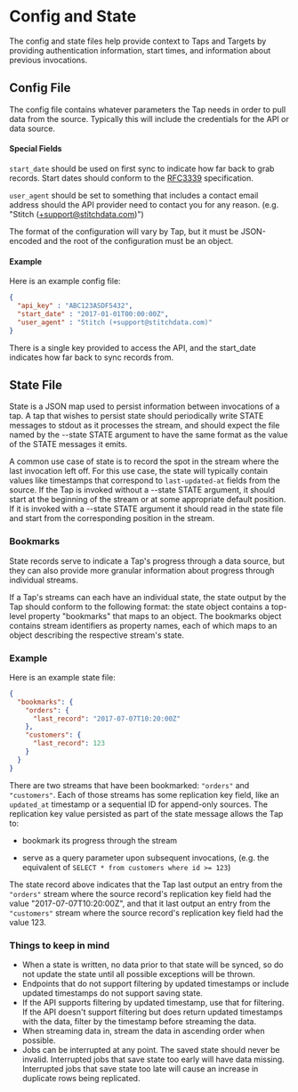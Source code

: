 # Config and State
The config and state files help provide context to Taps and Targets by providing authentication information, start times, and information about previous invocations.

## Config File
The config file contains whatever parameters the Tap needs in order to pull data from the source. Typically this will include the credentials for the API or data source.

#### Special Fields
`start_date` should be used on first sync to indicate how far back to grab
records. Start dates should conform to the
[RFC3339](https://www.ietf.org/rfc/rfc3339.txt) specification.

`user_agent` should be set to something that includes a contact email
address should the API provider need to contact you for any reason.
(e.g. "Stitch (+support@stitchdata.com)")

The format of the configuration will vary by Tap, but it must be
JSON-encoded and the root of the configuration must be an object. 

#### Example
Here is an example config file:

```json
{
  "api_key" : "ABC123ASDF5432",
  "start_date" : "2017-01-01T00:00:00Z",
  "user_agent" : "Stitch (+support@stitchdata.com)"
}
```

There is a single key provided to access the API, and the start_date indicates how far back to sync records from.

## State File
State is a JSON map used to persist information between invocations of a tap. A tap that wishes to persist state should periodically write STATE messages to stdout as it processes the stream, and should expect the file named by the --state STATE argument to have the same format as the value of the STATE messages it emits.

A common use case of state is to record the spot in the stream where the last invocation left off. For this use case, the state will typically contain values like timestamps that correspond to `last-updated-at` fields from the source. If the Tap is invoked without a --state STATE argument, it should start at the beginning of the stream or at some appropriate default position. If it is invoked with a --state STATE argument it should read in the state file and start from the corresponding position in the stream.

### Bookmarks
State records serve to indicate a Tap's progress through a data source, but they can also provide more granular information about progress through individual streams.

If a Tap's streams can each have an individual state, the state output by the Tap should conform to the following format: the state object contains a top-level property "bookmarks" that maps to an object. The bookmarks object contains stream identifiers as property names, each of which maps to an object describing the respective stream's state.

### Example
Here is an example state file:
```json
{
  "bookmarks": {
    "orders": {
      "last_record": "2017-07-07T10:20:00Z"
    },
    "customers": {
      "last_record": 123
    }
  }
}
```
There are two streams that have been bookmarked: `"orders"` and `"customers"`.
Each of those streams has some replication key field, like an `updated_at` timestamp or a sequential
ID for append-only sources. The replication key value persisted as part of the state message allows
the Tap to:

- bookmark its progress through the stream

- serve as a query parameter upon subsequent invocations, (e.g. the equivalent of `SELECT * from
  customers where id >= 123`)

The state record above indicates that the Tap last output an entry from the `"orders"` stream where
the source record's replication key field had the value "2017-07-07T10:20:00Z", and that it last
output an entry from the `"customers"` stream where the source record's replication key field had
the value 123.

### Things to keep in mind
- When a state is written, no data prior to that state will be synced, so do not update the state until all possible exceptions will be thrown.
- Endpoints that do not support filtering by updated timestamps or include updated timestamps do not support saving state.
- If the API supports filtering by updated timestamp, use that for filtering. If the API doesn't support filtering but does return updated timestamps with the data, filter by the timestamp before streaming the data.
- When streaming data in, stream the data in ascending order when possible.
- Jobs can be interrupted at any point. The saved state should never be invalid. Interrupted jobs that save state too early will have data missing. Interrupted jobs that save state too late will cause an increase in duplicate rows being replicated.
